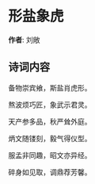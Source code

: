 # 形盐象虎

**作者**: 刘敞

## 诗词内容

备物崇宾飨，斯盐肖虎形。

熬波烦巧匠，象武示君灵。

天产参多品，秋严耸外庭。

炳文随镂刻，毅气得仪型。

服孟非同趣，昭文亦异经。

碎身如见取，调鼎荐芳馨。

